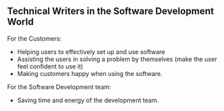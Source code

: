 ## Technical Writers in the Software Development World

For the Customers:
- Helping users to effectively set up and use software
- Assisting the users in solving a problem by themselves (make the user feel confident to use it)
- Making customers happy when using the software.

For the Software Development team:
- Saving time and energy of the development team.

